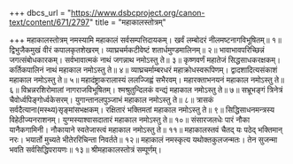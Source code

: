 +++
dbcs_url = "https://www.dsbcproject.org/canon-text/content/671/2797"
title = "महाकालस्तोत्रम्"

+++
महाकालस्तोत्रम्
नमस्यामि महाकालं सर्वसम्पत्तिदायकम्। 
खर्वं लम्बोदरं नीलमष्टनागविभूषितम्॥ १॥ 
द्विभुजैकमुखं वीरं कपालकृतशेखरम्। 
व्याघ्रचर्मकटीवेष्टं शतार्धमुण्डमालिनम्॥ २॥ 
भावाभावपरिच्छिन्नं जगत्संबोधकारकम्। 
सर्वभावात्मकं नाथं जगन्नाथ नमोऽस्तु ते॥ ३॥ 
कृष्णवर्णं महातेजं सिद्धसाधकरक्षकम्। 
कर्तिकपालिनं नाथं महाकाल नमोऽस्तु ते॥ ४॥ 
व्याघ्रचर्माम्बरधरं महाक्रोधस्वरूपिणम्। 
द्वादशादित्यसंकाशं महाकाल नमोऽस्तु ते॥ ५॥ 
महादंष्ट्राकरालास्यं ललज्जिह्वं सभैरवम्। 
महारक्ताभनयनं महाकाल  नमोऽस्तु ते॥ ६॥ 
विभ्रन्नरशिरोमालां नागराजविभूषितम्। 
श्मश्रुतुन्दिलकं वन्द्यं महाकाल  नमोऽस्तु ते॥ ७॥ 
सभ्रूभङ्गं त्रिनेत्रं चैवोर्ध्वपिङ्गोर्ध्वकेसरम्। 
युगान्तानलपुञ्जाभं महाकाल  नमोऽस्तु ते॥ ८॥ 
त्रासकं सर्वदैत्याना(मस्थ्य)सृङ्मांसभक्षकम्। 
रक्षितारं भक्तिमतां महाकाल नमोऽस्तु ते॥ ९॥ 
सिद्धिसाधनमन्त्रस्य विहेठीज्यनराशनम्। 
युग्मस्याश्वासदातारं महाकाल  नमोऽस्तु ते॥ १०॥
संसारजलधेः पारं नौका यानैकगामिनी। 
नौकायाने स्वतेजास्त्वं महाकाल  नमोऽस्तु ते॥ ११॥ 
महाकालस्तवं चैतद् यः पठेद् भक्तिमान् नरः। 
भयार्तो मुच्यते भीतेररिचिन्ता निवर्तते॥ १२॥ 
महाकालं नमस्कृत्य यथोक्तकुलजन्मतः। 
तेन सुजन्मा भवति सर्वसिद्धिपरायणः॥ १३॥
श्रीमहाकालस्तोत्रं सम्पूर्णम्।
